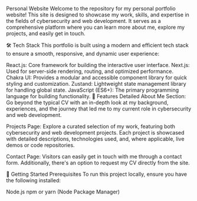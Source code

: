 Personal Website
Welcome to the repository for my personal portfolio website! This site is designed to showcase my work, skills, and expertise in the fields of cybersecurity and web development. It serves as a comprehensive platform where you can learn more about me, explore my projects, and easily get in touch.

🛠️ Tech Stack
This portfolio is built using a modern and efficient tech stack to ensure a smooth, responsive, and dynamic user experience:

React.js: Core framework for building the interactive user interface.
Next.js: Used for server-side rendering, routing, and optimized performance.
Chakra UI: Provides a modular and accessible component library for quick styling and customization.
Zustand: Lightweight state management library for handling global state.
JavaScript (ES6+): The primary programming language for building functionality.
🎨 Features
Detailed About Me Section: Go beyond the typical CV with an in-depth look at my background, experiences, and the journey that led me to my current role in cybersecurity and web development.

Projects Page: Explore a curated selection of my work, featuring both cybersecurity and web development projects. Each project is showcased with detailed descriptions, technologies used, and, where applicable, live demos or code repositories.

Contact Page: Visitors can easily get in touch with me through a contact form. Additionally, there's an option to request my CV directly from the site.

🚀 Getting Started
Prerequisites
To run this project locally, ensure you have the following installed:

Node.js
npm or yarn (Node Package Manager)
